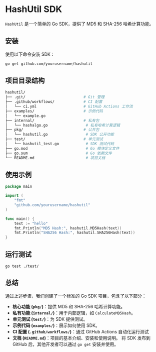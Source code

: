 # HashUtil SDK

`HashUtil` 是一个简单的 Go SDK，提供了 MD5 和 SHA-256 哈希计算功能。

## 安装

使用以下命令安装 SDK：

```sh
go get github.com/yourusername/hashutil
```


## 项目目录结构

```bash
hashutil/
├── .git/                          # Git 管理
├── .github/workflows/             # CI 配置
│   └── ci.yml                     # GitHub Actions 工作流
├── examples/                      # 示例代码
│   └── example.go
├── internal/                      # 私有包
│   └── hashalgo.go                 # 私有哈希计算逻辑
├── pkg/                           # 公共包
│   └── hashutil.go                 # SDK 公开功能
├── test/                          # 单元测试
│   └── hashutil_test.go            # SDK 测试代码
├── go.mod                          # Go 模块定义文件
├── go.sum                          # Go 依赖文件
└── README.md                       # 项目文档
```

## 使用示例

```go
package main

import (
	"fmt"
	"github.com/yourusername/hashutil"
)

func main() {
	text := "hello"
	fmt.Println("MD5 Hash:", hashutil.MD5Hash(text))
	fmt.Println("SHA256 Hash:", hashutil.SHA256Hash(text))
}
```

## 运行测试

```
go test ./test/
```

##  总结

通过上述步骤，我们创建了一个标准的 Go SDK 项目，包含了以下部分：

- **核心功能 (`pkg/`)**：提供 MD5 和 SHA-256 哈希计算功能。 
- **私有功能 (`internal/`)**：用于内部逻辑，如 `CalculateMD5Hash`。 
- **单元测试 (`test/`)**：为 SDK 提供测试。
- **示例代码 (`examples/`)**：展示如何使用 SDK。
- **CI 配置 (`.github/workflows/`)**：通过 GitHub Actions 自动化运行测试
- **文档 (`README.md`)**：项目的基本介绍、安装和使用说明。 将 SDK 发布到 GitHub 后，其他开发者可以通过 `go get` 安装并使用。
